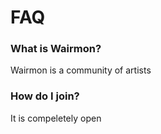 # FAQ
### What is Wairmon?
Wairmon is a community of artists

### How do I join?
It is compeletely open

### 